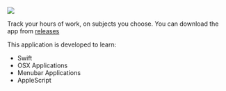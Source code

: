 ![](https://raw.githubusercontent.com/umutbozkurt/10k.app/master/10k/Images.xcassets/AppIcon.appiconset/10k_128.png)

Track your hours of work, on subjects you choose.
You can download the app from [releases](https://github.com/umutbozkurt/10k.app/releases)

This application is developed to learn:

- Swift
- OSX Applications
- Menubar Applications 
- AppleScript
